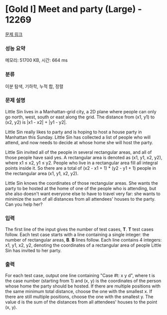 # [Gold I] Meet and party (Large) - 12269 

[문제 링크](https://www.acmicpc.net/problem/12269) 

### 성능 요약

메모리: 51700 KB, 시간: 664 ms

### 분류

이분 탐색, 기하학, 누적 합, 정렬

### 문제 설명

<p>Little Sin lives in a Manhattan-grid city, a 2D plane where people can only go north, west, south or east along the grid. The distance from (x1, y1) to (x2, y2) is |x1 - x2| + |y1 - y2|.</p>

<p>Little Sin really likes to party and is hoping to host a house party in Manhattan this Sunday. Little Sin has collected a list of people who will attend, and now needs to decide at whose home she will host the party.</p>

<p>Little Sin invited all of the people in several rectangular areas, and all of those people have said yes. A rectangular area is denoted as (x1, y1, x2, y2), where x1 ≤ x2, y1 ≤ y2. People who live in a rectangular area fill all integral points inside it. So there are a total of (x2 - x1 + 1) * (y2 - y1 + 1) people in the rectangular area (x1, y1, x2, y2).</p>

<p>Little Sin knows the coordinates of those rectangular areas. She wants the party to be hosted at the home of one of the people who is attending, but she also doesn't want everyone else to have to travel very far: she wants to minimize the sum of all distances from all attendees' houses to the party. Can you help her?</p>

### 입력 

 <p>The first line of the input gives the number of test cases, <strong>T</strong>. <strong>T</strong> test cases follow. Each test case starts with a line containing a single integer: the number of rectangular areas, <strong>B</strong>. <strong>B</strong> lines follow. Each line contains 4 integers: x1, y1, x2, y2, denoting the coordinates of a rectangular area of people Little Sin has invited to her party.</p>

### 출력 

 <p>For each test case, output one line containing "Case #t: x y d", where t is the case number (starting from 1) and (x, y) is the coordinates of the person whose home the party should be hosted. If there are multiple positions with the same minimum total distance, choose the one with the smallest x. If there are still multiple positions, choose the one with the smallest y. The value d is the sum of the distances from all attendees' houses to the point (x, y).</p>

